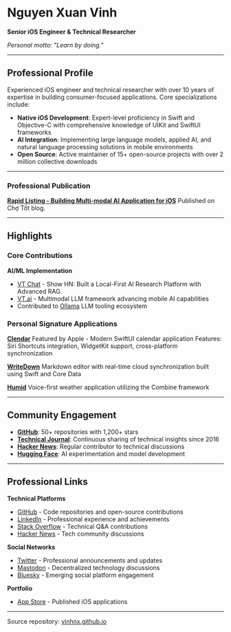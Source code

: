 # Nguyen Xuan Vinh

**Senior iOS Engineer & Technical Researcher**

*Personal motto: "Learn by doing."*

---

## Professional Profile

Experienced iOS engineer and technical researcher with over 10 years of expertise in building consumer-focused applications. Core specializations include:

- **Native iOS Development**: Expert-level proficiency in Swift and Objective-C with comprehensive knowledge of UIKit and SwiftUI frameworks
- **AI Integration**: Implementing large language models, applied AI, and natural language processing solutions in mobile environments
- **Open Source**: Active maintainer of 15+ open-source projects with over 2 million collective downloads

---

### Professional Publication

**[Rapid Listing - Building Multi-modal AI Application for iOS](https://blog.chotot.com/rapid-listing-building-multi-modal-ai-application/)** Published on Chợ Tốt blog.

---

## Highlights

### Core Contributions

**AI/ML Implementation**
- [VT Chat](https://github.com/vinhnx/vtchat) - Show HN: Built a Local-First AI Research Platform with Advanced RAG.
- [VT.ai](https://github.com/vinhnx/VT.ai) - Multimodal LLM framework advancing mobile AI capabilities
- Contributed to [Ollama](https://github.com/ollama/ollama) LLM tooling ecosystem

### Personal Signature Applications

**[Clendar](https://apps.apple.com/us/app/clendar-a-calendar-app/id1548102041)**
Featured by Apple - Modern SwiftUI calendar application
Features: Siri Shortcuts integration, WidgetKit support, cross-platform synchronization

**[WriteDown](http://vinhnx.github.io/writedown-site/)**
Markdown editor with real-time cloud synchronization built using Swift and Core Data

**[Humid](http://vinhnx.github.io/humid-site/)**
Voice-first weather application utilizing the Combine framework

---

## Community Engagement

- **[GitHub](https://github.com/vinhnx)**: 50+ repositories with 1,200+ stars
- **[Technical Journal](https://github.com/vinhnx/notes)**: Continuous sharing of technical insights since 2016
- **[Hacker News](https://news.ycombinator.com/user?id=vinhnx)**: Regular contributor to technical discussions
- **[Hugging Face](https://huggingface.co/vinhnx90)**: AI experimentation and model development

---

## Professional Links

**Technical Platforms**
- [GitHub](https://github.com/vinhnx) - Code repositories and open-source contributions
- [LinkedIn](https://www.linkedin.com/in/vinhnx) - Professional experience and achievements
- [Stack Overflow](https://stackoverflow.com/users/1477298/vinh-nguyen) - Technical Q&A contributions
- [Hacker News](https://news.ycombinator.com/user?id=vinhnx) - Tech community discussions

**Social Networks**
- [Twitter](https://twitter.com/vinhnx) - Professional announcements and updates
- [Mastodon](https://mastodon.social/@vinhnx) - Decentralized technology discussions
- [Bluesky](https://bsky.app/profile/vinhnx.bsky.social) - Emerging social platform engagement

**Portfolio**
- [App Store](http://itunes.com/nguyenvinh) - Published iOS applications

---

Source repository: [vinhnx.github.io](https://github.com/vinhnx/vinhnx.github.io)

